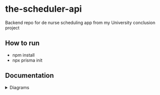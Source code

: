 # the-scheduler-api

Backend repo for de nurse scheduling app from my University conclusion project

## How to run

- npm install
- npx prisma init

## Documentation
<details>
<summary>Diagrams</summary>

### More info into the assets folder

* Api Overview
![Api overview](./assets/Api%20-%20visão%20macro.png)

* Database diagram
![Api overview](./assets/diagrama-banco-de-dados.png)

* Scheduling general sequence diagram
![Api overview](./assets/diagrama-sequencia-dimensionamento.png)

* Login sequence diagram
![Api overview](./assets/diagrama-sequencia-login.png)

* Login sequence diagram
![Api overview](./assets/diagrama-sequencia-login.png)

* user/create api aroute sequence diagram
![Api overview](./assets/diagrama-sequencia.png)
</details>